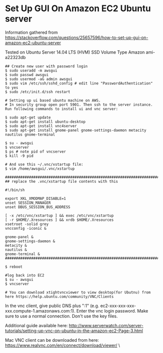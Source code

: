 # Set Up GUI On Amazon EC2 Ubuntu server

Information gathered from https://stackoverflow.com/questions/25657596/how-to-set-up-gui-on-amazon-ec2-ubuntu-server

Tested on Ubuntu Server 14.04 LTS (HVM) SSD Volume Type Amazon ami-a22323db


```
## Create new user with password login
$ sudo useradd -m awsgui
$ sudo passwd awsgui
$ sudo usermod -aG admin awsgui
$ sudo vim /etc/ssh/sshd_config # edit line "PasswordAuthentication" to yes
$ sudo /etc/init.d/ssh restart
```
```
# Setting up ui based ubuntu machine on AWS.
# In security group open port 5901. Then ssh to the server instance. Run following commands to install ui and vnc server:

$ sudo apt-get update
$ sudo apt-get install ubuntu-desktop
$ sudo apt-get install vnc4server
$ sudo apt-get install gnome-panel gnome-settings-daemon metacity nautilus gnome-terminal
```
```
$ su - awsgui
$ vncserver
$ ps # note pid of vncserver
$ kill -9 pid
```
```
# And use this ~/.vnc/xstartup file:
$ vim /home/awsgui/.vnc/xstartup
```
```
#######################################################################################
## replace the .vnc/xstartup file contents with this

#!/bin/sh

export XKL_XMODMAP_DISABLE=1
unset SESSION_MANAGER
unset DBUS_SESSION_BUS_ADDRESS

[ -x /etc/vnc/xstartup ] && exec /etc/vnc/xstartup
[ -r $HOME/.Xresources ] && xrdb $HOME/.Xresources
xsetroot -solid grey
vncconfig -iconic &

gnome-panel &
gnome-settings-daemon &
metacity &
nautilus &
gnome-terminal &
########################################################################################
```
```
$ reboot

#log back into EC2
$ su - awsgui
$ vncserver
```
```
# You can download xtightvncviewer to view desktop(for Ubutnu) from here https://help.ubuntu.com/community/VNC/Clients
```
In the vnc client, give public DNS plus ":1" (e.g. ec2-xxx-xxx-xxx-xxx.compute-1.amazonaws.com:1). Enter the vnc login password. Make sure to use a normal connection. Don't use the key files.

Additional guide available here: http://www.serverwatch.com/server-tutorials/setting-up-vnc-on-ubuntu-in-the-amazon-ec2-Page-3.html

Mac VNC client can be downloaded from here: https://www.realvnc.com/en/connect/download/viewer/ \
